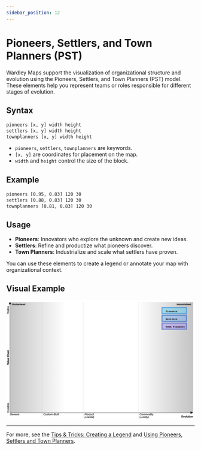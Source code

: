 ```yaml
---
sidebar_position: 12
---
```


# Pioneers, Settlers, and Town Planners (PST)

Wardley Maps support the visualization of organizational structure and evolution using the Pioneers, Settlers, and Town Planners (PST) model. These elements help you represent teams or roles responsible for different stages of evolution.

## Syntax

```text
pioneers [x, y] width height
settlers [x, y] width height
townplanners [x, y] width height
```

- `pioneers`, `settlers`, `townplanners` are keywords.
- `[x, y]` are coordinates for placement on the map.
- `width` and `height` control the size of the block.

## Example

```text
pioneers [0.95, 0.83] 120 30
settlers [0.88, 0.83] 120 30
townplanners [0.81, 0.83] 120 30
```

## Usage

- **Pioneers**: Innovators who explore the unknown and create new ideas.
- **Settlers**: Refine and productize what pioneers discover.
- **Town Planners**: Industrialize and scale what settlers have proven.

You can use these elements to create a legend or annotate your map with organizational context.

## Visual Example

![Pioneers, Settlers and Town Planner Legend Example](/img/tt2-pst.png)

---

For more, see the [Tips & Tricks: Creating a Legend](/blog/2020-06-06-tips-tricks-creating-a-legend/) and [Using Pioneers, Settlers and Town Planners](/blog/2020-06-06-pioneers-settlers-townplanners/).
